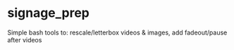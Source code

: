 # signage_prep
Simple bash tools to: rescale/letterbox videos &amp; images, add fadeout/pause after videos
